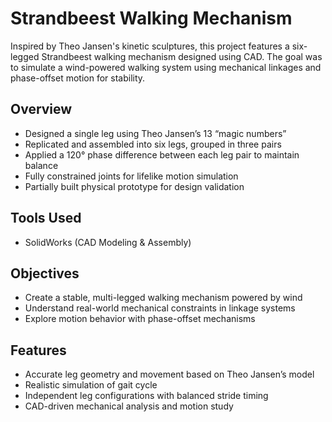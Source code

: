 # Strandbeest Walking Mechanism 

Inspired by Theo Jansen's kinetic sculptures, this project features a six-legged Strandbeest walking mechanism designed using CAD. The goal was to simulate a wind-powered walking system using mechanical linkages and phase-offset motion for stability.

##  Overview
- Designed a single leg using Theo Jansen’s 13 “magic numbers”
- Replicated and assembled into six legs, grouped in three pairs
- Applied a 120° phase difference between each leg pair to maintain balance
- Fully constrained joints for lifelike motion simulation
- Partially built physical prototype for design validation

##  Tools Used
- SolidWorks (CAD Modeling & Assembly)

##  Objectives
- Create a stable, multi-legged walking mechanism powered by wind
- Understand real-world mechanical constraints in linkage systems
- Explore motion behavior with phase-offset mechanisms

##  Features
- Accurate leg geometry and movement based on Theo Jansen’s model
- Realistic simulation of gait cycle
- Independent leg configurations with balanced stride timing
- CAD-driven mechanical analysis and motion study
